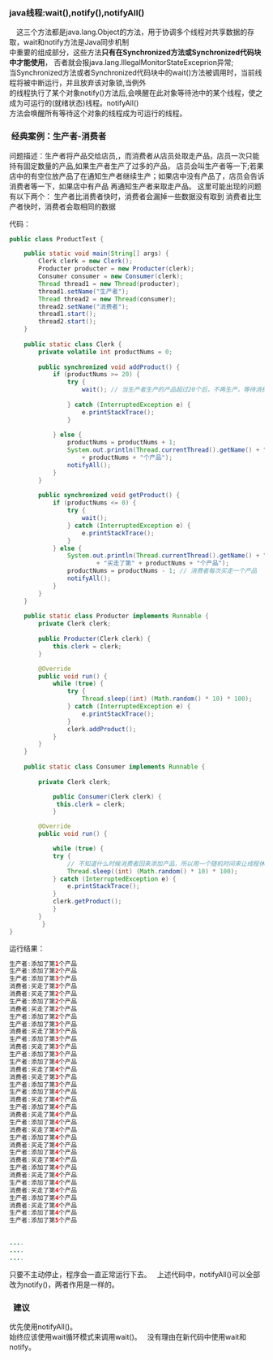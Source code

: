 ### java线程:wait(),notify(),notifyAll()  
&ensp;&ensp;这三个方法都是java.lang.Object的方法，用于协调多个线程对共享数据的存取，wait和notify方法是Java同步机制  
中重要的组成部分，这些方法**只有在Synchronized方法或Synchronized代码块中才能使用**，
否者就会报java.lang.IllegalMonitorStateExceprion异常;  
当Synchronized方法或者Synchronized代码块中的wait()方法被调用时，当前线程将被中断运行，并且放弃该对象锁,当例外  
的线程执行了某个对象notify()方法后,会唤醒在此对象等待池中的某个线程，使之成为可运行的(就绪状态)线程。notifyAll()  
方法会唤醒所有等待这个对象的线程成为可运行的线程。  

###  经典案例：生产者-消费者  
问题描述：生产者将产品交给店员,，而消费者从店员处取走产品，店员一次只能持有固定数量的产品,如果生产者生产了过多的产品，
店员会叫生产者等一下;若果店中的有空位放产品了在通知生产者继续生产；如果店中没有产品了，店员会告诉消费者等一下，如果店中有产品
再通知生产者来取走产品。
这里可能出现的问题有以下两个：
 生产者比消费者快时，消费者会漏掉一些数据没有取到
 消费者比生产者快时，消费者会取相同的数据  
  
 代码：   
  
```java      
public class ProductTest {

	public static void main(String[] args) {
		Clerk clerk = new Clerk();
		Producter producter = new Producter(clerk);
		Consumer consumer = new Consumer(clerk);
		Thread thread1 = new Thread(producter);
		thread1.setName("生产者");
		Thread thread2 = new Thread(consumer);
		thread2.setName("消费者");
		thread1.start();
		thread2.start();
	}
	
	public static class Clerk {
		private volatile int productNums = 0; 
		
		public synchronized void addProduct() {
			if (productNums >= 20) {
				try {  
				    wait(); // 当生产者生产的产品超过20个后，不再生产，等待消费者来买走产品   
				   
				} catch (InterruptedException e) {  
				    e.printStackTrace();  
				}  
				
			} else {
				productNums = productNums + 1;  
				System.out.println(Thread.currentThread().getName() + ":" + "添加了第"
				    + productNums + "个产品");  
				notifyAll();
			}
		}
		
		public synchronized void getProduct() {
			if (productNums <= 0) {
				try {
					wait();
				} catch (InterruptedException e) {
					e.printStackTrace();
				}
			} else {
				System.out.println(Thread.currentThread().getName() + ":"
						+ "买走了第" + productNums + "个产品");
				productNums = productNums - 1; // 消费者每次买走一个产品
				notifyAll();
			}
		}
	}
	
	public static class Producter implements Runnable {
		private Clerk clerk;
		
		public Producter(Clerk clerk) {
			this.clerk = clerk;
		}

		@Override
		public void run() {
			while (true) {
				try {
					Thread.sleep((int) (Math.random() * 10) * 100);
				} catch (InterruptedException e) {
					e.printStackTrace();
				}
				clerk.addProduct();
			}
		}
	}
	
	public static class Consumer implements Runnable {
		
		private Clerk clerk;

        	public Consumer(Clerk clerk) {
           	 this.clerk = clerk;
        	}

		@Override
		public void run() {

		    while (true) {
			try {
			    // 不知道什么时候消费者回来添加产品，所以用一个随机时间来让线程休眠，模拟消费者来访的不定时
			    Thread.sleep((int) (Math.random() * 10) * 100);
			} catch (InterruptedException e) {
			    e.printStackTrace();
			}
			clerk.getProduct();
		    }
		}
         }
}

```  

运行结果：  
```java  
生产者:添加了第1个产品
生产者:添加了第2个产品
生产者:添加了第3个产品
消费者:买走了第3个产品
消费者:买走了第2个产品
生产者:添加了第2个产品
消费者:买走了第2个产品
生产者:添加了第2个产品
生产者:添加了第3个产品
消费者:买走了第3个产品
生产者:添加了第3个产品
消费者:买走了第3个产品
生产者:添加了第3个产品
生产者:添加了第4个产品
消费者:买走了第4个产品
消费者:买走了第3个产品
生产者:添加了第3个产品
生产者:添加了第4个产品
消费者:买走了第4个产品
生产者:添加了第4个产品
消费者:买走了第4个产品
生产者:添加了第4个产品
消费者:买走了第4个产品
生产者:添加了第4个产品
消费者:买走了第4个产品
生产者:添加了第4个产品
消费者:买走了第4个产品
生产者:添加了第4个产品
消费者:买走了第4个产品
生产者:添加了第4个产品
消费者:买走了第4个产品
生产者:添加了第4个产品
消费者:买走了第4个产品
生产者:添加了第4个产品
生产者:添加了第5个产品

 
....
....
....

```  

只要不主动停止，程序会一直正常运行下去。  
上述代码中，notifyAll()可以全部改为notify()，两者作用是一样的。
  
    
    
###   建议       
优先使用notifyAll()。  
始终应该使用wait循环模式来调用wait()。  
没有理由在新代码中使用wait和notify。
               
   

 
